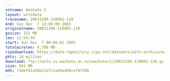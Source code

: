 ```yaml
---
setname: Waikato I
layout: witsdata
tracename: 20031206-110001-128
end: Sun Dec  7 13:00:00 2003
originalname: 20031206-110001-128
gzsize: 322 MB
len: 12:59:59
start: Sun Dec  7 00:00:01 2003
totalwirelen: 4,700 MB
ripedownload: https://data-repository.ripe.net/datasets/wits-archive/waikato/1/20031206-110001-128.gz
pkts: 14 million
download: ftp://wits.cs.waikato.ac.nz/waikato/1/20031206-110001-128.gz
size: 941 MB
md5: 718ef81a58b22a7c2a8da409cef8f306
---
```

